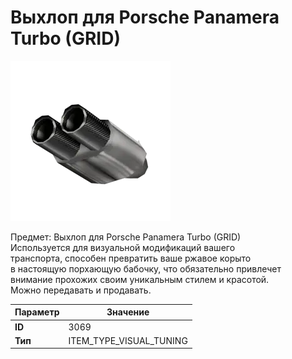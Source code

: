 # Выхлоп для Porsche Panamera Turbo (GRID)

![Item Image](../img/3069.webp?raw=true)

Предмет: Выхлоп для Porsche Panamera Turbo (GRID)<br>Используется для визуальной модификаций вашего<br>транспорта, способен превратить ваше ржавое корыто<br>в настоящую порхающую бабочку, что обязательно привлечет<br>внимание прохожих своим уникальным стилем и красотой.<br>Можно передавать и продавать.


| Параметр | Значение |
|----------|----------|
| **ID** | 3069 |
| **Тип** | ITEM_TYPE_VISUAL_TUNING |

